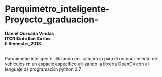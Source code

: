 # Parquimetro_inteligente-Proyecto_graduacion-

<b>Daniel Quesada Vindas</b><br>
<b>ITCR Sede San Carlos</b><br>
<b>II Semestre_2018</b><br>
<br>
<p>Parquímetro inteligente utilizando una cámara ip para el reconocimiento de vehículos en un espacio específico 
utilizando la librería OpenCV con el lenguaje de programación python 2.7</p>
  
